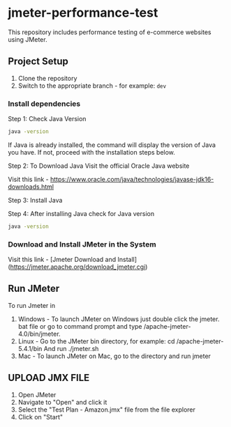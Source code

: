 # jmeter-performance-test
This repository includes performance testing of e-commerce websites using JMeter.

## Project Setup

1. Clone the repository
2. Switch to the appropriate branch - for example: `dev`

### Install dependencies

Step 1: Check Java Version

```sh
java -version
```

If Java is already installed, the command will display the version of Java you have. If not, proceed with the installation steps below.

Step 2: To Download Java Visit the official Oracle Java website

Visit this link - https://www.oracle.com/java/technologies/javase-jdk16-downloads.html

Step 3: Install Java

Step 4: After installing Java check for Java version

```sh
java -version
```

### Download and Install JMeter in the System

Visit this link - [Jmeter Download and Install] (https://jmeter.apache.org/download_jmeter.cgi)


## Run JMeter

To run Jmeter in 

1. Windows - To launch JMeter on Windows just double click the jmeter. bat file or go to command prompt and type <file path>/apache-jmeter-4.0/bin/jmeter.
2. Linux - Go to the JMeter bin directory, for example: cd /apache-jmeter-5.4.1/bin And run ./jmeter.sh
3. Mac - To launch JMeter on Mac, go to the directory and run jmeter

## UPLOAD JMX FILE

1. Open JMeter
2. Navigate to "Open" and click it
3. Select the "Test Plan - Amazon.jmx" file from the file explorer
4. Click on "Start"



   
